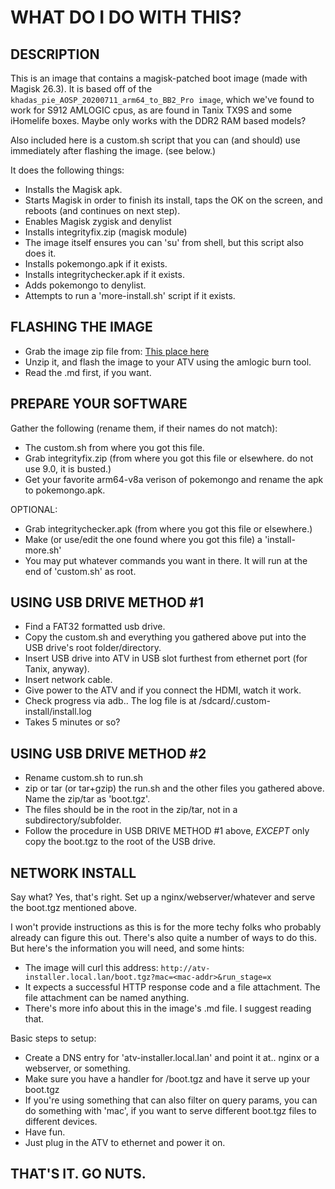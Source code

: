 # WHAT DO I DO WITH THIS?

## DESCRIPTION

This is an image that contains a magisk-patched boot image (made with Magisk 26.3). It is based off of the `khadas_pie_AOSP_20200711_arm64_to_BB2_Pro image`, which we've found to work for S912 AMLOGIC cpus, as are found in Tanix TX9S and some iHomelife boxes. Maybe only works with the DDR2 RAM based models?

Also included here is a custom.sh script that you can (and should) use immediately after flashing the image. (see below.)

It does the following things:

* Installs the Magisk apk.
* Starts Magisk in order to finish its install, taps the OK on the screen, and reboots (and continues on next step).
* Enables Magisk zygisk and denylist
* Installs integrityfix.zip (magisk module)
* The image itself ensures you can 'su' from shell, but this script also does it.
* Installs pokemongo.apk if it exists.
* Installs integritychecker.apk if it exists.
* Adds pokemongo to denylist.
* Attempts to run a 'more-install.sh' script if it exists.

## FLASHING THE IMAGE

* Grab the image zip file from: [This place here](https://www.dropbox.com/scl/fi/c7f338kk37b2y09jxzqlj/tx9s-a9-aarch64-magisk-cs3.zip?rlkey=hsz53rfmsi46yh9247iabe2fl&dl=1)
* Unzip it, and flash the image to your ATV using the amlogic burn tool.
* Read the .md first, if you want.

## PREPARE YOUR SOFTWARE

Gather the following (rename them, if their names do not match):

* The custom.sh from where you got this file.
* Grab integrityfix.zip (from where you got this file or elsewhere. do not use 9.0, it is busted.)
* Get your favorite arm64-v8a verison of pokemongo and rename the apk to pokemongo.apk.

OPTIONAL:

* Grab integritychecker.apk (from where you got this file or elsewhere.)
* Make (or use/edit the one found where you got this file) a 'install-more.sh'
* You may put whatever commands you want in there. It will run at the end of 'custom.sh' as root.

## USING USB DRIVE METHOD #1

* Find a FAT32 formatted usb drive.
* Copy the custom.sh and everything you gathered above put into the USB drive's root folder/directory.
* Insert USB drive into ATV in USB slot furthest from ethernet port (for Tanix, anyway).
* Insert network cable.
* Give power to the ATV and if you connect the HDMI, watch it work.
* Check progress via adb.. The log file is at /sdcard/.custom-install/install.log
* Takes 5 minutes or so?

## USING USB DRIVE METHOD #2

* Rename custom.sh to run.sh
* zip or tar (or tar+gzip) the run.sh and the other files you gathered above. Name the zip/tar as 'boot.tgz'.
* The files should be in the root in the zip/tar, not in a subdirectory/subfolder.
* Follow the procedure in USB DRIVE METHOD #1 above, *EXCEPT* only copy the boot.tgz to the root of the USB drive.

## NETWORK INSTALL

Say what? Yes, that's right. Set up a nginx/webserver/whatever and serve the boot.tgz mentioned above.

I won't provide instructions as this is for the more techy folks who probably already can figure this out.
There's also quite a number of ways to do this. But here's the information you will need, and some hints:

* The image will curl this address: `http://atv-installer.local.lan/boot.tgz?mac=<mac-addr>&run_stage=x`
* It expects a successful HTTP response code and a file attachment. The file attachment can be named anything.
* There's more info about this in the image's .md file. I suggest reading that.

Basic steps to setup:

* Create a DNS entry for 'atv-installer.local.lan' and point it at.. nginx or a webserver, or something.
* Make sure you have a handler for /boot.tgz and have it serve up your boot.tgz
* If you're using something that can also filter on query params, you can do something with 'mac', if you want to serve different boot.tgz files to different devices.
* Have fun.
* Just plug in the ATV to ethernet and power it on.

## THAT'S IT. GO NUTS.
